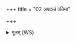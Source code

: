 +++
title = "02 अपाञ्चं पतिमा"

+++
<details><summary>मूलम् (WS)</summary>

अपाञ्चं पतिमा कुर्वधराचीं स्त्रियं नय।  
अतीमान्दश पर्वतानतीमा नाव्या दश ॥ २ ॥
</details>